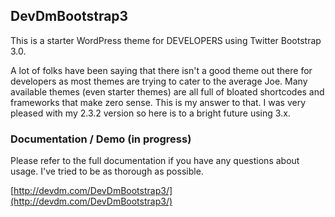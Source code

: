 ## DevDmBootstrap3

This is a starter WordPress theme for DEVELOPERS using Twitter Bootstrap 3.0.

A lot of folks have been saying that there isn't a good theme out there for developers as most themes are trying to cater to the average Joe. Many available themes (even starter themes) are all full of bloated shortcodes and frameworks that make zero sense. This is my answer to that. I was very pleased with my 2.3.2 version so here is to a bright future using 3.x.

### Documentation / Demo (in progress)

Please refer to the full documentation if you have any questions about usage. I've tried to be as thorough as possible.

[http://devdm.com/DevDmBootstrap3/](http://devdm.com/DevDmBootstrap3/)

